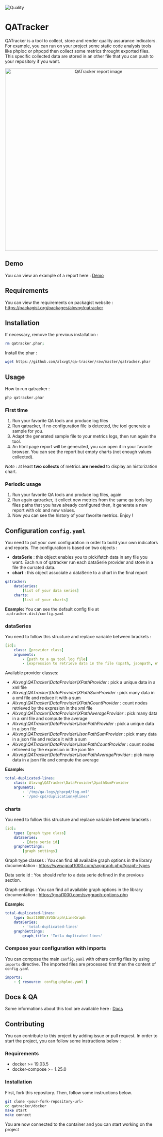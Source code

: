 ![Quality](https://github.com/alxvgt/qatracker/workflows/Quality/badge.svg)

# QATracker
QATracker is a tool to collect, store and render quality assurance indicators.  
For example, you can run on your project some static code analysis tools like phploc or phpcpd then collect some metrics
throught exported files. This specific collected data are stored in an other file that you can push to your repository if you want.

<div align="center">
    <img alt="QATracker report image" src="https://alxvgt.github.io/qatracker/images/qatracker.jpg" width="600" />
</div>

## Demo
You can view an example of a report here : [Demo](https://alxvgt.github.io/qatracker/demo/index.html)

## Requirements
You can view the requirements on packagist website : https://packagist.org/packages/alxvng/qatracker

## Installation
If necessary, remove the previous installation :

```bash
rm qatracker.phar;
```

Install the phar :
```bash
wget https://github.com/alxvgt/qa-tracker/raw/master/qatracker.phar
```

## Usage

How to run qatracker : 
```bash
php qatracker.phar
```

### First time
1. Run your favorite QA tools and produce log files
1. Run qatracker, if no configuration file is detected, the tool generate a sample for you.
1. Adapt the generated sample file to your metrics logs, then run again the tool.
1. An html page report will be generated, you can open it in your favorite browser. You can see the report but empty charts (not enough values collected).

_Note :_ at least **two collects** of metrics **are needed** to display an historization chart.

### Periodic usage
1. Run your favorite QA tools and produce log files, again
1. Run again qatracker, it collect new metrics from the same qa tools log files paths that you have already configured then, it generate a new report with old and new values.
1. Now you can see the history of your favorite metrics. Enjoy !

## Configuration `config.yaml`

You need to put your own configuration in order to build your own indicators and reports.
The configuration is based on two objects :
 - **dataSerie** : this object enables you to pick/fetch data in any file you want. Each run of qatracker run each dataSerie provider and store in a file the currated data.
 - **chart** : this object associate a dataSerie to a chart in the final report
 
```yaml
qatracker:
    dataSeries:
        [list of your data series]
    charts:
        [list of your charts]
```

**Example:**
You can see the default config file at `.qatracker.dist/config.yaml`

### dataSeries

You need to follow this structure and replace variable between brackets :

```yaml
[id]:
    class: [provider class]
    arguments:
        - [path to a qa tool log file]
        - [expression to retrieve data in the file (xpath, jsonpath, etc.)]
```

Available provider classes:
- _Alxvng\QATracker\DataProvider\XPathProvider_ : pick a unique data in a xml file 
- _Alxvng\QATracker\DataProvider\XPathSumProvider_ : pick many data in a xml file and reduce it with a sum
- _Alxvng\QATracker\DataProvider\XPathCountProvider_ : count nodes retrieved by the expresion in the xml file
- _Alxvng\QATracker\DataProvider\XPathAverageProvider_ : pick many data in a xml file and compute the average
- _Alxvng\QATracker\DataProvider\JsonPathProvider_ : pick a unique data in a json file
- _Alxvng\QATracker\DataProvider\JsonPathSumProvider_ : pick many data in a json file and reduce it with a sum
- _Alxvng\QATracker\DataProvider\JsonPathCountProvider_ : count nodes retrieved by the expresion in the json file
- _Alxvng\QATracker\DataProvider\JsonPathAverageProvider_ : pick many data in a json file and compute the average

**Example:** 
```yaml
total-duplicated-lines:
    class: Alxvng\QATracker\DataProvider\XpathSumProvider
    arguments:
        - '/tmp/qa-logs/phpcpd/log.xml'
        - '/pmd-cpd/duplication/@lines'
```

### charts

You need to follow this structure and replace variable between brackets :

```yaml
[id]:
    type: [graph type class]
    dataSeries:
        - [data serie id]
    graphSettings:
        [graph settings]
```

Graph type classes :
You can find all available graph options in the library documentation : https://www.goat1000.com/svggraph.php#graph-types

Data serie id :
You should refer to a data serie defined in the previous section.

Graph settings :
You can find all available graph options in the library documentation : https://goat1000.com/svggraph-options.php

**Example:**
```yaml
total-duplicated-lines:
    type: Goat1000\SVGGraph\LineGraph
    dataSeries:
        - 'total-duplicated-lines'
    graphSettings:
        graph_title: 'Totla duplicated lines'
```

### Compose your configuration with imports

You can compose the main `config.yaml` with others config files by using `imports` directive.
The imported files are processed first then the content of `config.yaml` 

```yaml
imports:
    - { resource: config-phploc.yaml }
```  

## Docs & QA
Some informations about this tool are available here : [Docs](https://alxvgt.github.io/qatracker/)

## Contributing
You can contribute to this project by adding issue or pull request.
In order to start the project, you can follow some instructions below :

### Requirements
* docker >= 19.03.5
* docker-compose >= 1.25.0

### Installation

First, fork this repository.
Then, follow some instructions below.

```bash
git clone <your-fork-repository-url>
cd qatracker/docker
make start
make connect
```
You are now connected to the container and you can start working on the project

